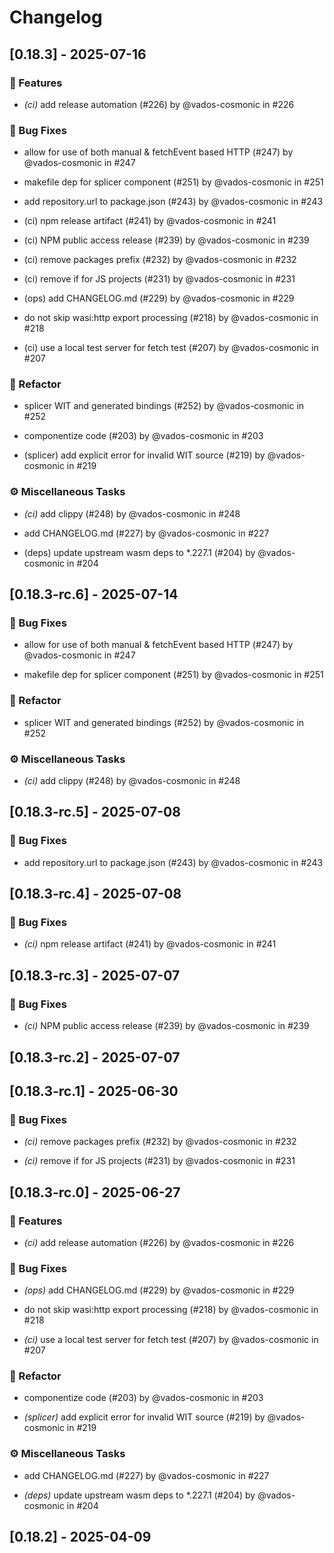 # Changelog

## [0.18.3] - 2025-07-16

### 🚀 Features

* *(ci)* add release automation (#226) by @vados-cosmonic in #226

### 🐛 Bug Fixes

* allow for use of both manual & fetchEvent based HTTP (#247) by @vados-cosmonic in #247

* makefile dep for splicer component (#251) by @vados-cosmonic in #251

* add repository.url to package.json (#243) by @vados-cosmonic in #243

* (ci) npm release artifact (#241) by @vados-cosmonic in #241

* (ci) NPM public access release (#239) by @vados-cosmonic in #239

* (ci) remove packages prefix (#232) by @vados-cosmonic in #232

* (ci) remove if for JS projects (#231) by @vados-cosmonic in #231

* (ops) add CHANGELOG.md (#229) by @vados-cosmonic in #229

* do not skip wasi:http export processing (#218) by @vados-cosmonic in #218

* (ci) use a local test server for fetch test (#207) by @vados-cosmonic in #207

### 🚜 Refactor

* splicer WIT and generated bindings (#252) by @vados-cosmonic in #252

* componentize code (#203) by @vados-cosmonic in #203

* (splicer) add explicit error for invalid WIT source (#219) by @vados-cosmonic in #219

### ⚙️ Miscellaneous Tasks

* *(ci)* add clippy (#248) by @vados-cosmonic in #248

* add CHANGELOG.md (#227) by @vados-cosmonic in #227

* (deps) update upstream wasm deps to *.227.1 (#204) by @vados-cosmonic in #204


## [0.18.3-rc.6] - 2025-07-14

### 🐛 Bug Fixes

* allow for use of both manual & fetchEvent based HTTP (#247) by @vados-cosmonic in #247

* makefile dep for splicer component (#251) by @vados-cosmonic in #251


### 🚜 Refactor

* splicer WIT and generated bindings (#252) by @vados-cosmonic in #252


### ⚙️ Miscellaneous Tasks

* *(ci)* add clippy (#248) by @vados-cosmonic in #248




## [0.18.3-rc.5] - 2025-07-08

### 🐛 Bug Fixes

* add repository.url to package.json (#243) by @vados-cosmonic in #243




## [0.18.3-rc.4] - 2025-07-08

### 🐛 Bug Fixes

* *(ci)* npm release artifact (#241) by @vados-cosmonic in #241




## [0.18.3-rc.3] - 2025-07-07

### 🐛 Bug Fixes

* *(ci)* NPM public access release (#239) by @vados-cosmonic in #239




## [0.18.3-rc.2] - 2025-07-07



## [0.18.3-rc.1] - 2025-06-30

### 🐛 Bug Fixes

* *(ci)* remove packages prefix (#232) by @vados-cosmonic in #232

* *(ci)* remove if for JS projects (#231) by @vados-cosmonic in #231




## [0.18.3-rc.0] - 2025-06-27

### 🚀 Features

* *(ci)* add release automation (#226) by @vados-cosmonic in #226


### 🐛 Bug Fixes

* *(ops)* add CHANGELOG.md (#229) by @vados-cosmonic in #229

* do not skip wasi:http export processing (#218) by @vados-cosmonic in #218

* *(ci)* use a local test server for fetch test (#207) by @vados-cosmonic in #207


### 🚜 Refactor

* componentize code (#203) by @vados-cosmonic in #203

* *(splicer)* add explicit error for invalid WIT source (#219) by @vados-cosmonic in #219


### ⚙️ Miscellaneous Tasks

* add CHANGELOG.md (#227) by @vados-cosmonic in #227

* *(deps)* update upstream wasm deps to *.227.1 (#204) by @vados-cosmonic in #204


## [0.18.2] - 2025-04-09
